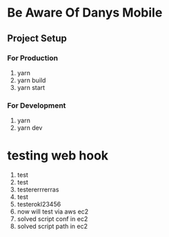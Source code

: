 # Be Aware Of Danys Mobile

## Project Setup

### For Production

1. yarn
2. yarn build
3. yarn start

### For Development

1. yarn
2. yarn dev

# testing web hook

1. test
2. test
3. testererrrerras
4. test
5. testerokl23456
6. now will test via aws ec2
7. solved script conf in ec2
8. solved script path in ec2
